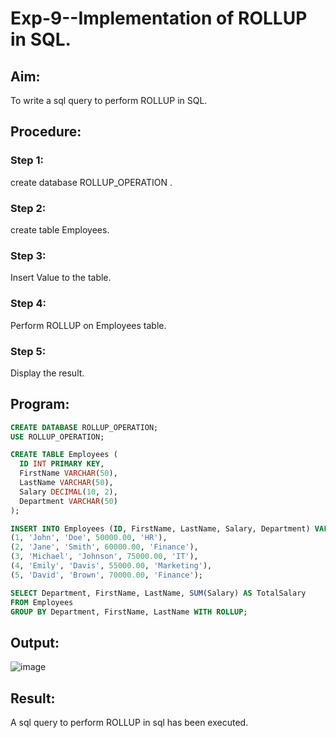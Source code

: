 # Exp-9--Implementation of ROLLUP in SQL.
## Aim:
To write a sql query to perform ROLLUP in SQL.
## Procedure:
### Step 1:
create database ROLLUP_OPERATION  .
### Step 2:
create table Employees.
### Step 3:
Insert Value to the table.
### Step 4:
Perform ROLLUP on Employees table.
### Step 5:
Display the result.
## Program:
```sql
CREATE DATABASE ROLLUP_OPERATION;
USE ROLLUP_OPERATION;

CREATE TABLE Employees (
  ID INT PRIMARY KEY,
  FirstName VARCHAR(50),
  LastName VARCHAR(50),
  Salary DECIMAL(10, 2),
  Department VARCHAR(50)
);

INSERT INTO Employees (ID, FirstName, LastName, Salary, Department) VALUES
(1, 'John', 'Doe', 50000.00, 'HR'),
(2, 'Jane', 'Smith', 60000.00, 'Finance'),
(3, 'Michael', 'Johnson', 75000.00, 'IT'),
(4, 'Emily', 'Davis', 55000.00, 'Marketing'),
(5, 'David', 'Brown', 70000.00, 'Finance');

SELECT Department, FirstName, LastName, SUM(Salary) AS TotalSalary
FROM Employees
GROUP BY Department, FirstName, LastName WITH ROLLUP;
```
## Output:
![image](https://github.com/Karthikeyan21001828/DBMS_EX09/assets/93427303/c165f7b1-db82-478a-8d8b-2f8ad397a130)

## Result:
A sql query to perform ROLLUP in sql has been executed.
